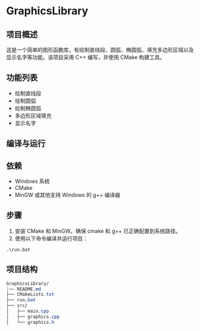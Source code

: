 # GraphicsLibrary

## 项目概述
这是一个简单的图形函数库，有绘制直线段、圆弧、椭圆弧、填充多边形区域以及显示名字等功能。该项目采用 C++ 编写，并使用 CMake 构建工具。

## 功能列表
- 绘制直线段
- 绘制圆弧
- 绘制椭圆弧
- 多边形区域填充
- 显示名字

## 编译与运行

## 依赖

- Windows 系统
- CMake
- MinGW 或其他支持 Windows 的 g++ 编译器

## 步骤

1. 安装 CMake 和 MinGW。确保 cmake 和 g++ 已正确配置到系统路径。
2. 使用以下命令编译并运行项目：

```shell
.\run.bat
```

## 项目结构

```css
GraphicsLibrary/
|── README.md
├── CMakeLists.txt
├── run.bat
├── src/
│   ├── main.cpp
│   ├── graphics.cpp
│   └── graphics.h
```
